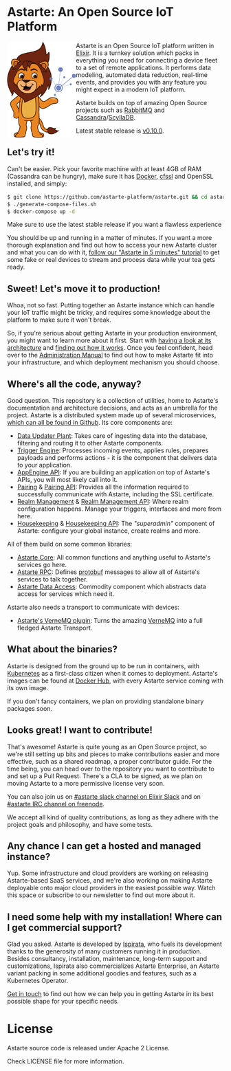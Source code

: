# Astarte: An Open Source IoT Platform

<img src="doc/images/mascotte.svg" align="left" width="160px" />Astarte is an Open Source IoT platform written in [Elixir](https://github.com/elixir-lang/elixir). It is a turnkey solution which packs in everything you need for connecting a device fleet to a set of remote applications. It performs data modeling, automated data reduction, real-time events, and provides you with any feature you might expect in a modern IoT platform.

Astarte builds on top of amazing Open Source projects such as [RabbitMQ](https://www.rabbitmq.com/) and [Cassandra](http://cassandra.apache.org/)/[ScyllaDB](https://www.scylladb.com/).

Latest stable release is [v0.10.0](https://github.com/astarte-platform/astarte/tree/v0.10.0).

## Let's try it!

Can't be easier.
Pick your favorite machine with at least 4GB of RAM (Cassandra can be hungry), make sure it has [Docker](https://www.docker.com/), [cfssl](https://github.com/cloudflare/cfssl) and OpenSSL installed, and simply:

```sh
$ git clone https://github.com/astarte-platform/astarte.git && cd astarte
$ ./generate-compose-files.sh
$ docker-compose up -d
```

Make sure to use the latest stable release if you want a flawless experience

You should be up and running in a matter of minutes. If you want a more thorough explanation and find out how to access your new Astarte cluster and what you can do with it, [follow our "Astarte in 5 minutes" tutorial](http://docs.astarte-platform.org/snapshot/010-astarte_in_5_minutes.html) to get some fake or real devices to stream and process data while your tea gets ready.

## Sweet! Let's move it to production!

Whoa, not so fast. Putting together an Astarte instance which can handle your IoT traffic might be tricky, and requires some knowledge about the platform to make sure it won't break.

So, if you're serious about getting Astarte in your production environment, you might want to learn more about it first. Start with [having a look at its architecture](http://docs.astarte-platform.org/snapshot/001-intro_architecture.html) and [finding out how it works](http://docs.astarte-platform.org/snapshot/001-intro_user.html). Once you feel confident, head over to the [Administration Manual](http://docs.astarte-platform.org/snapshot/001-intro_administrator.html) to find out how to make Astarte fit into your infrastructure, and which deployment mechanism you should choose.

## Where's all the code, anyway?

Good question. This repository is a collection of utilities, home to Astarte's documentation and architecture decisions, and acts as an umbrella for the project. Astarte is a distributed system made up of several microservices, [which can all be found in Github](https://github.com/astarte-platform). Its core components are:

* [Data Updater Plant](https://github.com/astarte-platform/astarte_data_updater_plant): Takes care of ingesting data into the database, filtering and routing it to other Astarte components.
* [Trigger Engine](https://github.com/astarte-platform/astarte_trigger_engine): Processes incoming events, applies rules, prepares payloads and performs actions - it is the component that delivers data to your application.
* [AppEngine API](https://github.com/astarte-platform/astarte_appengine_api): If you are building an application on top of Astarte's APIs, you will most likely call into it.
* [Pairing](https://github.com/astarte-platform/astarte_pairing) & [Pairing API](https://github.com/astarte-platform/astarte_pairing_api): Provides all the information required to successfully communicate with Astarte, including the SSL certificate.
* [Realm Management](https://github.com/astarte-platform/astarte_realm_management) & [Realm Management API](https://github.com/astarte-platform/astarte_realm_management_api): Where realm configuration happens. Manage your triggers, interfaces and more from here.
* [Housekeeping](https://github.com/astarte-platform/astarte_housekeeping) & [Housekeeping API](https://github.com/astarte-platform/astarte_housekeeping_api): The *"superadmin"* component of Astarte: configure your global instance, create realms and more.

All of them build on some common libraries:

* [Astarte Core](https://github.com/astarte-platform/astarte_core): All common functions and anything useful to Astarte's services go here.
* [Astarte RPC](https://github.com/astarte-platform/astarte_rpc): Defines [protobuf](https://developers.google.com/protocol-buffers/) messages to allow all of Astarte's services to talk together.
* [Astarte Data Access](https://github.com/astarte-platform/astarte_data_access): Commodity component which abstracts data access for services which need it.

Astarte also needs a transport to communicate with devices:

* [Astarte's VerneMQ plugin](https://github.com/astarte-platform/astarte_vmq_plugin): Turns the amazing [VerneMQ](https://github.com/erlio/vernemq) into a full fledged Astarte Transport.

## What about the binaries?

Astarte is designed from the ground up to be run in containers, with [Kubernetes](https://github.com/kubernetes/kubernetes) as a first-class citizen when it comes to deployment. Astarte's images can be found at [Docker Hub](https://hub.docker.com/u/astarte/), with every Astarte service coming with its own image.

If you don't fancy containers, we plan on providing standalone binary packages soon.

## Looks great! I want to contribute!

That's awesome! Astarte is quite young as an Open Source project, so we're still setting up bits and pieces to make contributions easier and more effective, such as a shared roadmap, a proper contributor guide. For the time being, you can head over to the repository you want to contribute to and set up a Pull Request. There's a CLA to be signed, as we plan on moving Astarte to a more permissive license very soon.

You can also join us on [#astarte slack channel on Elixir Slack](https://elixir-slackin.herokuapp.com/) and on [#astarte IRC channel on freenode](ircs://chat.freenode.net:6697/#astarte).

We accept all kind of quality contributions, as long as they adhere with the project goals and philosophy, and have some tests.

## Any chance I can get a hosted and managed instance?

Yup. Some infrastructure and cloud providers are working on releasing Astarte-based SaaS services, and we're also working on making Astarte deployable onto major cloud providers in the easiest possible way. Watch this space or subscribe to our newsletter to find out more about it.

## I need some help with my installation! Where can I get commercial support?

Glad you asked. Astarte is developed by [Ispirata](https://ispirata.com), who fuels its development thanks to the generosity of many customers running it in production. Besides consultancy, installation, maintenance, long-term support and customizations, Ispirata also commercializes Astarte Enterprise, an Astarte variant packing in some additional goodies and features, such as a Kubernetes Operator.

[Get in touch](https://ispirata.com/contact/) to find out how we can help you in getting Astarte in its best possible shape for your specific needs.

# License

Astarte source code is released under Apache 2 License.

Check LICENSE file for more information.
